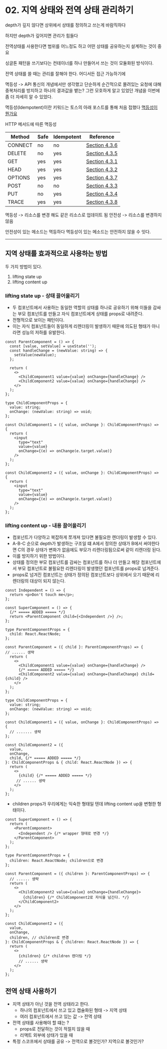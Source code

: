# 02. 지역 상태와 전역 상태 관리하기

depth가 깊지 않다면 상위에서 상태를 정의하고 쓰는게 바람직하다

하지만 depth가 깊어지면 관리가 힘들다

전역상태를 사용한다면 범위를 어느정도 하고 어떤 상태를 공유하는지 설계하는 것이 중요

싱글톤 패턴을 쓰기보다는 컨테이너를 하나 만들어서 쓰는 것이 모듈화된 방식이다.

전역 상태를 쓸 때는 관리를 잘해야 한다. 어디서든 접근 가능하기에

멱등성 -> API 통신의 개념에서만 생각했고 단순하게 순간적으로 몰려있는 요청에 대해 중복처리를 방지하고 하나의 결과값을 뱉는? 그런 모호하게 알고 있었던 개념을 이번에 좀 더 자세히 알 수 있었다.

멱등성(Idempotent)이란 키워드는 토스의 아래 포스트를 통해 처음 접했다
[멱등성이 뭔가요](https://docs.tosspayments.com/blog/what-is-idempotency)

HTTP 메서드에 따른 멱등성

| Method  | Safe | Idempotent | Reference                                                             |
| ------- | ---- | ---------- | --------------------------------------------------------------------- |
| CONNECT | no   | no         | [Section 4.3.6](https://www.rfc-editor.org/rfc/rfc7231#section-4.3.6) |
| DELETE  | no   | yes        | [Section 4.3.5](https://www.rfc-editor.org/rfc/rfc7231#section-4.3.5) |
| GET     | yes  | yes        | [Section 4.3.1](https://www.rfc-editor.org/rfc/rfc7231#section-4.3.1) |
| HEAD    | yes  | yes        | [Section 4.3.2](https://www.rfc-editor.org/rfc/rfc7231#section-4.3.2) |
| OPTIONS | yes  | yes        | [Section 4.3.7](https://www.rfc-editor.org/rfc/rfc7231#section-4.3.7) |
| POST    | no   | no         | [Section 4.3.3](https://www.rfc-editor.org/rfc/rfc7231#section-4.3.3) |
| PUT     | no   | yes        | [Section 4.3.4](https://www.rfc-editor.org/rfc/rfc7231#section-4.3.4) |
| TRACE   | yes  | yes        | [Section 4.3.8](https://www.rfc-editor.org/rfc/rfc7231#section-4.3.8) |

멱등성 -> 리소스를 변경 해도 같은 리소스로 업데이트 됨
안전성 -> 리소스를 변경하지 않음

안전성이 있는 메소드는 멱등하다
멱등성이 있는 메소드는 안전하지 않을 수 잇다.

---

## 지역 상태를 효과적으로 사용하는 방법

두 가지 방법이 있다.

1. lifting state up
2. lifting content up

### lifting state up - 상태 끌어올리기

- 두 컴포넌트에서 사용하는 동일한 역할의 상태를 하나로 공유하기 위해 이들을 감싸는 부모 컴포넌트를 만들고 자식 컴포넌트에게 상태를 props로 내려준다.
- 전형적으로 보이는 패턴이다.
- 이는 자식 컴포넌트들이 동일하게 리렌더링이 발생하기 때문에 의도된 형태가 아니라면 성능의 저하를 유발한다.

```tsx
const ParentComponent = () => {
  const [value, setValue] = useState('');
  const handleChange = (newValue: string) => {
    setValue(newValue);
  };

  return (
    <>
      <ChildComponent1 value={value} onChange={handleChange} />
      <ChildComponent2 value={value} onChange={handleChange} />
    </>
  );
};

type ChildComponentProps = {
  value: string;
  onChange: (newValue: string) => void;
};

const ChildComponent1 = ({ value, onChange }: ChildComponentProps) => {
  return (
    <input
      type="text"
      value={value}
      onChange={(e) => onChange(e.target.value)}
    />
  );
};

const ChildComponent2 = ({ value, onChange }: ChildComponentProps) => {
  return (
    <input
      type="text"
      value={value}
      onChange={(e) => onChange(e.target.value)}
    />
  );
};
```

### lifting content up - 내용 끌어올리기

- 컴포넌트가 다양하고 복잡하게 쪼개져 있다면 불필요한 렌더링이 발생할 수 있다.
- A-B-C 순으로 depth가 발생하는 구조일 떄 A에서 정의한 상태가 B에서 써야한다면 C의 경우 상태가 변화가 없음에도 부모가 리렌더링됨으로써 같이 리렌더링 된다.
- 이를 방지하기 위한 방법이다.
- 상태를 정의한 부모 컴포넌트를 감싸는 컴포넌트를 하나 더 만들고 해당 컴포넌트에서 부모 컴포넌트로 불필요한 리렌더링이 발생했던 컴포넌트를 props로 넘겨준다.
- props로 넘겨진 컴포넌트는 상태가 정의된 컴포넌트보다 상위에서 오기 때문에 리렌더링의 대상이 되지 않는다.

```tsx
const Independent = () => {
  return <p>Don't touch me</p>;
};

const SuperComponent = () => {
  {/* ===== ADDED ===== */}
  return <ParentComponent child={<Independent />} />;
};

type ParentComponentProps = {
  child: React.ReactNode;
};

const ParentComponent = ({ child }: ParentComponentProps) => {
// ...... 생략
  return (
    <>
      <ChildComponent1 value={value} onChange={handleChange} />
      {/* ===== ADDED ===== */}
      <ChildComponent2 value={value} onChange={handleChange} child={child} />
    </>
  );
};

type ChildComponentProps = {
  value: string;
  onChange: (newValue: string) => void;
};

const ChildComponent1 = ({ value, onChange }: ChildComponentProps) => {
  // ....... 생략
};

const ChildComponent2 = ({
  value,
  onChange,
  child, {/* ===== ADDED ===== */}
}: ChildComponentProps & { child: React.ReactNode }) => {
  return (
    <>
      {child} {/* ===== ADDED ===== */}
     // ...... 생략
    </>
  );
};
```

- children props가 우리에게는 익숙한 형태일 텐데 lifting content up을 변형한 형태이다.

```tsx
const SuperComponent = () => {
  return (
    <ParentComponent>
      <Independent /> {/* wrapper 형태로 변경 */}
    </ParentComponent>
  );
};

type ParentComponentProps = {
  children: React.ReactNode; children으로 변경
};

const ParentComponent = ({ children }: ParentComponentProps) => {
  // ...... 생략
  return (
    <>
      <ChildComponent2 value={value} onChange={handleChange}>
        {children} {/* ChildComponent2로 자식을 넘긴다. */}
      </ChildComponent2>
    </>
  );
};

const ChildComponent2 = ({
  value,
  onChange,
  children, // children로 변경
}: ChildComponentProps & { children: React.ReactNode }) => {
  return (
    <>
      {children} {/* children 렌더링 */}
      // ...... 생략
    </>
  );
};
```

## 전역 상태 사용하기

- 지역 상태가 아닌 것을 전역 상태라고 한다.
  - 하나의 컴포넌트에서 쓰고 있고 캡슐화된 형태 -> 지역 상태
  - 여러 컴포넌트에서 쓰고 있는 값 -> 전역 상태
- 전역 상태를 사용해야 할 떄는 ?
  - props로 전달하는 것이 적절치 않을 때
  - 리액트 외부에 상태가 있을 때
- 특정 스코프에서 상태를 공유 -> 전역으로 볼것인가? 지역으로 볼것인가?

